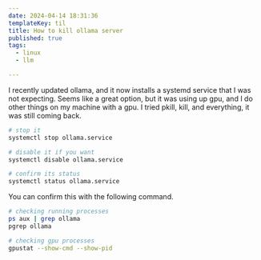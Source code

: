 ```yaml
---
date: 2024-04-14 18:31:36
templateKey: til
title: How to kill ollama server
published: true
tags:
  - linux
  - llm

---
```


I recently updated ollama, and it now installs a systemd service that I was not
expecting.  Seems like a great option, but it was using up gpu, and I do other
things on my machine with a gpu.  I tried pkill, kill, and everything, it was
still coming back.

``` bash
# stop it
systemctl stop ollama.service

# disable it if you want
systemctl disable ollama.service

# confirm its status
systemctl status ollama.service
```

You can confirm this with the following command.

``` bash
# checking running processes
ps aux | grep ollama
pgrep ollama

# checking gpu processes
gpustat --show-cmd --show-pid
```
